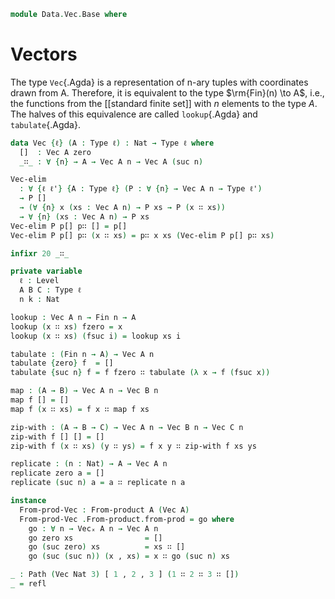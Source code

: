 <!--
```agda
open import 1Lab.Path
open import 1Lab.Type

open import Data.Product.NAry
open import Data.List.Base hiding (lookup ; tabulate)
open import Data.Fin.Base
open import Data.Nat.Base
```
-->

```agda
module Data.Vec.Base where
```

# Vectors

The type `Vec`{.Agda} is a representation of n-ary tuples with
coordinates drawn from A. Therefore, it is equivalent to the type
$\rm{Fin}(n) \to A$, i.e., the functions from the [[standard finite
set]] with $n$ elements to the type $A$. The halves of this equivalence
are called `lookup`{.Agda} and `tabulate`{.Agda}.

```agda
data Vec {ℓ} (A : Type ℓ) : Nat → Type ℓ where
  []  : Vec A zero
  _∷_ : ∀ {n} → A → Vec A n → Vec A (suc n)

Vec-elim
  : ∀ {ℓ ℓ'} {A : Type ℓ} (P : ∀ {n} → Vec A n → Type ℓ')
  → P []
  → (∀ {n} x (xs : Vec A n) → P xs → P (x ∷ xs))
  → ∀ {n} (xs : Vec A n) → P xs
Vec-elim P p[] p∷ [] = p[]
Vec-elim P p[] p∷ (x ∷ xs) = p∷ x xs (Vec-elim P p[] p∷ xs)

infixr 20 _∷_

private variable
  ℓ : Level
  A B C : Type ℓ
  n k : Nat

lookup : Vec A n → Fin n → A
lookup (x ∷ xs) fzero = x
lookup (x ∷ xs) (fsuc i) = lookup xs i
```

<!--
```agda
Vec-cast : {x y : Nat} → x ≡ y → Vec A x → Vec A y
Vec-cast {A = A} {x = x} {y = y} p xs =
  Vec-elim (λ {n} _ → (y : Nat) → n ≡ y → Vec A y)
    (λ { zero _ → []
       ; (suc x) p → absurd (zero≠suc p)
       })
    (λ { {n} head tail cast-tail zero 1+n=len → absurd (suc≠zero 1+n=len)
       ; {n} head tail cast-tail (suc len) 1+n=len →
          head ∷ cast-tail len (suc-inj 1+n=len)
       })
    xs y p

-- Will always compute:
lookup-safe : Vec A n → Fin n → A
lookup-safe {A = A} xs n =
  Fin-elim (λ {n} _ → Vec A n → A)
    (λ {k} xs → Vec-elim (λ {k'} _ → suc k ≡ k' → A)
      (λ p → absurd (suc≠zero p))
      (λ x _ _ _ → x) xs refl)
    (λ {i} j cont vec →
      Vec-elim (λ {k'} xs → suc i ≡ k' → A)
        (λ p → absurd (suc≠zero p))
        (λ {n} head tail _ si=sn → cont (Vec-cast (suc-inj (sym si=sn)) tail)) vec refl)
    n xs
```
-->

```agda
tabulate : (Fin n → A) → Vec A n
tabulate {zero} f  = []
tabulate {suc n} f = f fzero ∷ tabulate (λ x → f (fsuc x))

map : (A → B) → Vec A n → Vec B n
map f [] = []
map f (x ∷ xs) = f x ∷ map f xs

zip-with : (A → B → C) → Vec A n → Vec B n → Vec C n
zip-with f [] [] = []
zip-with f (x ∷ xs) (y ∷ ys) = f x y ∷ zip-with f xs ys

replicate : (n : Nat) → A → Vec A n
replicate zero a = []
replicate (suc n) a = a ∷ replicate n a

instance
  From-prod-Vec : From-product A (Vec A)
  From-prod-Vec .From-product.from-prod = go where
    go : ∀ n → Vecₓ A n → Vec A n
    go zero xs                = []
    go (suc zero) xs          = xs ∷ []
    go (suc (suc n)) (x , xs) = x ∷ go (suc n) xs

_ : Path (Vec Nat 3) [ 1 , 2 , 3 ] (1 ∷ 2 ∷ 3 ∷ [])
_ = refl
```

